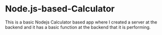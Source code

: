 # Node.js-based-Calculator
This is a basic Nodejs Calculator based app where I created a server at the backend and it has a basic function at the backend that it is performing.
